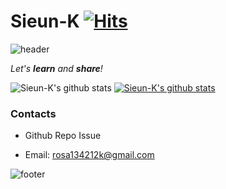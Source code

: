 # Sieun-K [![Hits](https://hits.seeyoufarm.com/api/count/incr/badge.svg?url=https%3A%2F%2Fgithub.com%2FSieun-K&count_bg=%2379C83D&title_bg=%23555555&icon=smugmug.svg&icon_color=%23E7E7E7&title=hits&edge_flat=false)](https://hits.seeyoufarm.com)

![header](https://capsule-render.vercel.app/api?type=wave&color=gradient&height=300&section=header&text=Sieun's%20Github&fontSize=40)

<p>
  <em>
    Let's <b>learn</b> and <b>share</b>!
  </em>  
</p>

![Sieun-K's github stats](https://github-readme-stats.vercel.app/api?username=Sieun-K&show_icons=true)
[![Sieun-K's github stats](https://github-readme-stats.vercel.app/api/top-langs/?username=Sieun-K&show_icons=true&hide_border=true&title_color=004386&icon_color=004386&layout=compact)](https://github.com/Sieun-K)

### Contacts

* Github Repo Issue
* Email: rosa134212k@gmail.com

  <div align=center>
  
![footer](https://capsule-render.vercel.app/api?type=wave&color=gradient&height=150&section=footer)
